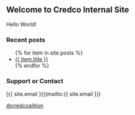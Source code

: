 
## Welcome to Credco Internal Site

Hello World!

### Recent posts

<ul>
{% for item in site.posts %}
  <li><a href="{{ item.url }}">{{ item.title }}</a></li>
{% endfor %}
</ul>

### Support or Contact

[{{ site.email }}](mailto:{{ site.email }})

[@credcoalition](https://twitter.com/credcoalition)
